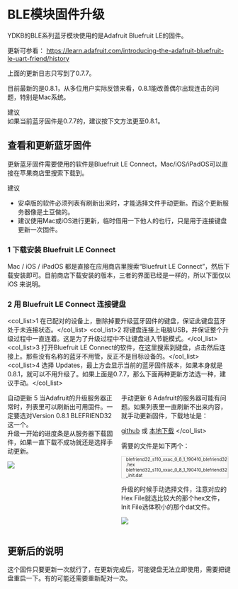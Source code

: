 # BLE模块固件升级
YDKB的BLE系列蓝牙模块使用的是Adafruit Bluefruit LE的固件。

更新可参看： https://learn.adafruit.com/introducing-the-adafruit-bluefruit-le-uart-friend/history

上面的更新日志只写到了0.7.7。

目前最新的是0.8.1，从多位用户实际反馈来看，0.8.1能改善偶尔出现连击的问题，特别是Mac系统。

<html><div class="hint">
<subtitle>建议</subtitle>
<br>如果当前蓝牙固件是0.7.7的，建议按下文方法更至0.8.1。
</div></html>

## 查看和更新蓝牙固件

更新蓝牙固件需要使用的软件是Bluefruit LE Connect，Mac/iOS/iPadOS可以直接在苹果商店里搜索下载到。

<html><div class="hint">
<subtitle>建议</subtitle>
<ul><li>安卓版的软件必须列表有刷新出来时，才能选择文件手动更新。而这个更新服务器像是土豆做的。</li>
<li>建议使用Mac或iOS进行更新，临时借用一下他人的也行，只是用于连接键盘更新一次固件。</li></ul>
</div></html>


### 1 下载安装 Bluefruit LE Connect
Mac / iOS / iPadOS 都是直接在应用商店里搜索“Bluefruit LE Connect”，然后下载安装即可。目前商店下载安装的版本，三者的界面已经是一样的，所以下面仅以 iOS 来说明。

### 2 用 Bluefruit LE Connect 连接键盘 
<col_list>1 在已配对的设备上，删除掉要升级蓝牙固件的键盘，保证此键盘蓝牙处于未连接状态。</col_list>
<col_list>2 将键盘连接上电脑USB，并保证整个升级过程中一直连着。这是为了升级过程中不让键盘进入节能模式。</col_list>
<col_list>3 打开Bluefruit LE Connect的软件，在这里搜索到键盘，点击然后连接上。那些没有名称的蓝牙不用管，反正不是目标设备的。</col_list>
<col_list>4 选择 Updates，最上方会显示当前的蓝牙固件版本，如果本身就是0.8.1，就可以不用升级了。如果上面是0.7.7，那么下面两种更新方法选一种，建议手动。</col_list>

<html>
<two_col>
<div style="float:left;width:48%;">
<col_h5>自动更新</col_h5>
<col_list>5 当Adafruit的升级服务器正常时，列表里可以刷新出可用固件。一定要选对<color red>Version 0.8.1 BLEFRIEND32</color>这一个。<html><br></html>升级一开始的进度条是从服务器下载固件，如果一直下载不成功就还是选择手动更新。
</col_list>

![](/assets/ble_firmware_02.jpg)
</div>

<div style="float:left;width:3%;">&nbsp;</div>
<div style="float:left;width:48%;">
<col_h5>手动更新</col_h5>
<col_list>6 Adafruit的服务器可能有问题。如果列表里一直刷新不出来内容，就手动更新固件，下载地址是：

[github](https://github.com/adafruit/Adafruit_BluefruitLE_Firmware/tree/master/0.8.1/blefriend32) 或 [本地下载](ble-series/blefriend32_0.8.1.zip)
</col_list>

需要的文件是如下两个：
<html><div class="code" style="font-size:10px;border:1px solid #ccc;padding-left:10px;background:#fbfaf9">
blefriend32_s110_xxac_0_8_1_190410_blefriend32.hex
blefriend32_s110_xxac_0_8_1_190410_blefriend32_init.dat
</div></html>

升级的时候手动选择文件，注意对应的Hex File就选比较大的那个hex文件，Init File选体积小的那个dat文件。

![](/assets/ada_51_fw.png)
</div>
</two_col>
<div style="clear:both;"></div>
</html>


## 更新后的说明

这个固件只要更新一次就行了，在更新完成后，可能键盘无法立即使用，需要把键盘重启一下。有的可能还需要重新配对一次。
